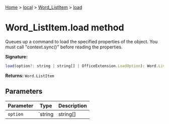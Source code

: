 [Home](./index) &gt; [local](local.md) &gt; [Word\_ListItem](local.word_listitem.md) &gt; [load](local.word_listitem.load.md)

# Word\_ListItem.load method

Queues up a command to load the specified properties of the object. You must call "context.sync()" before reading the properties.

**Signature:**
```javascript
load(option?: string | string[] | OfficeExtension.LoadOption): Word.ListItem;
```
**Returns:** `Word.ListItem`

## Parameters

|  Parameter | Type | Description |
|  --- | --- | --- |
|  `option` | `string | string[] | OfficeExtension.LoadOption` |  |

